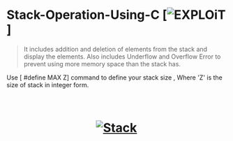 # Stack-Operation-Using-C [![EXPLOiT](https://cdn.rawgit.com/sindresorhus/awesome/d7305f38d29fed78fa85652e3a63e154dd8e8829/media/badge.svg)]

> It includes addition and deletion of elements from the stack and display the elements. Also includes Underflow and Overflow Error to prevent using more memory space than the stack has.

Use [ #define MAX Z] command to define your stack size , Where 'Z' is the size of stack in integer form.

<h1 align="center"> <br><a href="https://en.wikipedia.org/wiki/Stack_(abstract_data_type)"><img src="https://upload.wikimedia.org/wikipedia/commons/b/b4/Lifo_stack.png" alt="Stack"></a></h1>
